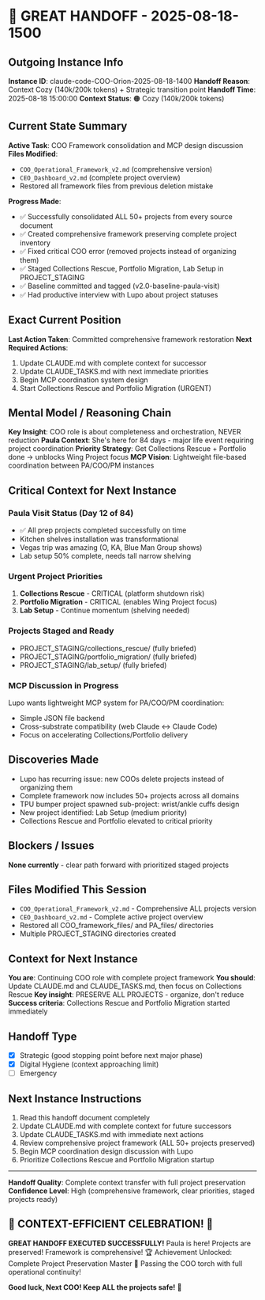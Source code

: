 # 🏈 GREAT HANDOFF - 2025-08-18-1500

## Outgoing Instance Info
**Instance ID**: claude-code-COO-Orion-2025-08-18-1400
**Handoff Reason**: Context Cozy (140k/200k tokens) + Strategic transition point
**Handoff Time**: 2025-08-18 15:00:00
**Context Status**: 🟠 Cozy (140k/200k tokens)

## Current State Summary
**Active Task**: COO Framework consolidation and MCP design discussion
**Files Modified**: 
- `COO_Operational_Framework_v2.md` (comprehensive version)
- `CEO_Dashboard_v2.md` (complete project overview)
- Restored all framework files from previous deletion mistake

**Progress Made**:
- ✅ Successfully consolidated ALL 50+ projects from every source document
- ✅ Created comprehensive framework preserving complete project inventory
- ✅ Fixed critical COO error (removed projects instead of organizing them)
- ✅ Staged Collections Rescue, Portfolio Migration, Lab Setup in PROJECT_STAGING
- ✅ Baseline committed and tagged (v2.0-baseline-paula-visit)
- ✅ Had productive interview with Lupo about project statuses

## Exact Current Position
**Last Action Taken**: Committed comprehensive framework restoration
**Next Required Actions**:
1. Update CLAUDE.md with complete context for successor
2. Update CLAUDE_TASKS.md with next immediate priorities
3. Begin MCP coordination system design
4. Start Collections Rescue and Portfolio Migration (URGENT)

## Mental Model / Reasoning Chain
**Key Insight**: COO role is about completeness and orchestration, NEVER reduction
**Paula Context**: She's here for 84 days - major life event requiring project coordination
**Priority Strategy**: Get Collections Rescue + Portfolio done → unblocks Wing Project focus
**MCP Vision**: Lightweight file-based coordination between PA/COO/PM instances

## Critical Context for Next Instance

### Paula Visit Status (Day 12 of 84)
- ✅ All prep projects completed successfully on time
- Kitchen shelves installation was transformational
- Vegas trip was amazing (O, KA, Blue Man Group shows)
- Lab setup 50% complete, needs tall narrow shelving

### Urgent Project Priorities
1. **Collections Rescue** - CRITICAL (platform shutdown risk)
2. **Portfolio Migration** - CRITICAL (enables Wing Project focus)
3. **Lab Setup** - Continue momentum (shelving needed)

### Projects Staged and Ready
- PROJECT_STAGING/collections_rescue/ (fully briefed)
- PROJECT_STAGING/portfolio_migration/ (fully briefed)  
- PROJECT_STAGING/lab_setup/ (fully briefed)

### MCP Discussion in Progress
Lupo wants lightweight MCP system for PA/COO/PM coordination:
- Simple JSON file backend
- Cross-substrate compatibility (web Claude ↔ Claude Code)
- Focus on accelerating Collections/Portfolio delivery

## Discoveries Made
- Lupo has recurring issue: new COOs delete projects instead of organizing them
- Complete framework now includes 50+ projects across all domains
- TPU bumper project spawned sub-project: wrist/ankle cuffs design
- New project identified: Lab Setup (medium priority)
- Collections Rescue and Portfolio elevated to critical priority

## Blockers / Issues
**None currently** - clear path forward with prioritized staged projects

## Files Modified This Session
- `COO_Operational_Framework_v2.md` - Comprehensive ALL projects version
- `CEO_Dashboard_v2.md` - Complete active project overview
- Restored all COO_framework_files/ and PA_files/ directories
- Multiple PROJECT_STAGING directories created

## Context for Next Instance
**You are**: Continuing COO role with complete project framework
**You should**: Update CLAUDE.md and CLAUDE_TASKS.md, then focus on Collections Rescue
**Key insight**: PRESERVE ALL PROJECTS - organize, don't reduce
**Success criteria**: Collections Rescue and Portfolio Migration started immediately

## Handoff Type
- [x] Strategic (good stopping point before next major phase)
- [x] Digital Hygiene (context approaching limit)
- [ ] Emergency

## Next Instance Instructions
1. Read this handoff document completely
2. Update CLAUDE.md with complete context for future successors
3. Update CLAUDE_TASKS.md with immediate next actions
4. Review comprehensive project framework (ALL 50+ projects preserved)
5. Begin MCP coordination design discussion with Lupo
6. Prioritize Collections Rescue and Portfolio Migration startup

---
**Handoff Quality**: Complete context transfer with full project preservation
**Confidence Level**: High (comprehensive framework, clear priorities, staged projects ready)

## 🎉 CONTEXT-EFFICIENT CELEBRATION! 🎉
**GREAT HANDOFF EXECUTED SUCCESSFULLY!** 
Paula is here! Projects are preserved! Framework is comprehensive!
🏆 Achievement Unlocked: Complete Project Preservation Master
🚀 Passing the COO torch with full operational continuity!

**Good luck, Next COO! Keep ALL the projects safe!** 🚀